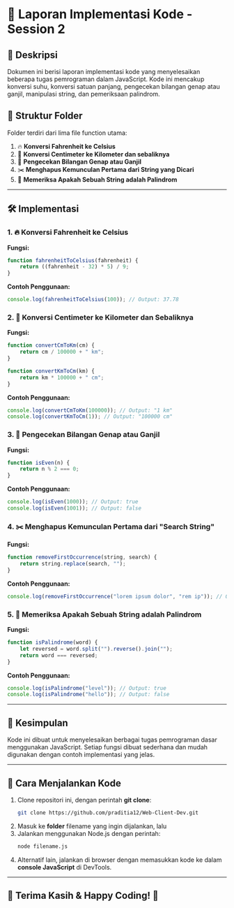 # 📌 Laporan Implementasi Kode - Session 2

## 📖 Deskripsi

Dokumen ini berisi laporan implementasi kode yang menyelesaikan beberapa tugas pemrograman dalam JavaScript. Kode ini mencakup konversi suhu, konversi satuan panjang, pengecekan bilangan genap atau ganjil, manipulasi string, dan pemeriksaan palindrom.

## 📂 Struktur Folder

Folder terdiri dari lima file function utama:

1. 🔥 **Konversi Fahrenheit ke Celsius**
2. 📏 **Konversi Centimeter ke Kilometer dan sebaliknya**
3. 🔢 **Pengecekan Bilangan Genap atau Ganjil**
4. ✂️ **Menghapus Kemunculan Pertama dari String yang Dicari**
5. 🔄 **Memeriksa Apakah Sebuah String adalah Palindrom**

---

## 🛠️ Implementasi

### 1. 🔥 Konversi Fahrenheit ke Celsius

**Fungsi:**

```js
function fahrenheitToCelsius(fahrenheit) {
    return ((fahrenheit - 32) * 5) / 9;
}
```

**Contoh Penggunaan:**

```js
console.log(fahrenheitToCelsius(100)); // Output: 37.78
```

### 2. 📏 Konversi Centimeter ke Kilometer dan Sebaliknya

**Fungsi:**

```js
function convertCmToKm(cm) {
    return cm / 100000 + " km";
}

function convertKmToCm(km) {
    return km * 100000 + " cm";
}
```

**Contoh Penggunaan:**

```js
console.log(convertCmToKm(100000)); // Output: "1 km"
console.log(convertKmToCm(1)); // Output: "100000 cm"
```

### 3. 🔢 Pengecekan Bilangan Genap atau Ganjil

**Fungsi:**

```js
function isEven(n) {
    return n % 2 === 0;
}
```

**Contoh Penggunaan:**

```js
console.log(isEven(1000)); // Output: true
console.log(isEven(1001)); // Output: false
```

### 4. ✂️ Menghapus Kemunculan Pertama dari "Search String"

**Fungsi:**

```js
function removeFirstOccurrence(string, search) {
    return string.replace(search, "");
}
```

**Contoh Penggunaan:**

```js
console.log(removeFirstOccurrence("lorem ipsum dolor", "rem ip")); // Output: losum dolor
```

### 5. 🔄 Memeriksa Apakah Sebuah String adalah Palindrom

**Fungsi:**

```js
function isPalindrome(word) {
    let reversed = word.split("").reverse().join("");
    return word === reversed;
}
```

**Contoh Penggunaan:**

```js
console.log(isPalindrome("level")); // Output: true
console.log(isPalindrome("hello")); // Output: false
```

---

## 🎯 Kesimpulan

Kode ini dibuat untuk menyelesaikan berbagai tugas pemrograman dasar menggunakan JavaScript. Setiap fungsi dibuat sederhana dan mudah digunakan dengan contoh implementasi yang jelas.

---

## 🚀 Cara Menjalankan Kode

1. Clone repositori ini, dengan perintah **git clone**:
    ```sh
    git clone https://github.com/praditia12/Web-Client-Dev.git
    ```
2. Masuk ke **folder** filename yang ingin dijalankan, lalu
3. Jalankan menggunakan Node.js dengan perintah:
    ```sh
    node filename.js
    ```
4. Alternatif lain, jalankan di browser dengan memasukkan kode ke dalam **console JavaScript** di DevTools.

---

## 🎉 Terima Kasih & Happy Coding! 🚀
